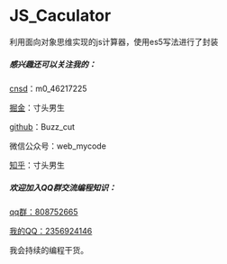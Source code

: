 # JS_Caculator
利用面向对象思维实现的js计算器，使用es5写法进行了封装

##### 感兴趣还可以关注我的：

  [cnsd](https://blog.csdn.net/m0_46217225?spm=1011.2124.3001.5343&type=blog)：m0_46217225

  [掘金](https://juejin.cn/user/1548551276737191)：寸头男生

  [github](https://github.com/zengjiachengcode)：Buzz_cut 

  微信公众号：web_mycode 

  [知乎](https://zhihu.com/people/ping-chang-xin-65-48-88)：寸头男生


##### 欢迎加入QQ群交流编程知识：

  [qq群：808752665](https://qm.qq.com/cgi-bin/qm/qr?k=8cEVseWIJYAmKY8nI65NRH1Nd-7PHDQA&jump_from=webapi)

  [我的QQ：2356924146](http://wpa.qq.com/msgrd?v=3&uin=2356924146&site=qq&menu=yes) 

我会持续的编程干货。


